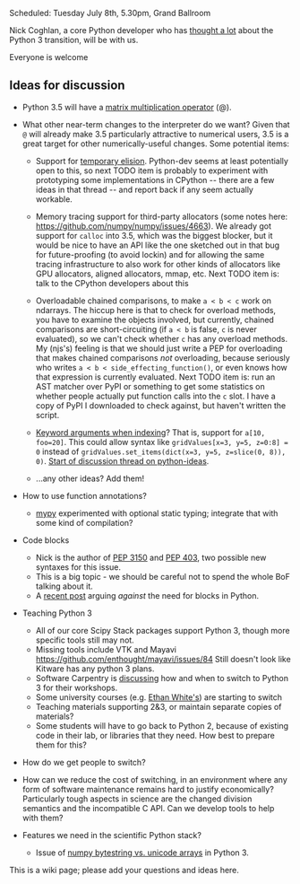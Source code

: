 Scheduled: Tuesday July 8th, 5.30pm, Grand Ballroom

Nick Coghlan, a core Python developer who has [thought a lot](http://python-notes.curiousefficiency.org/en/latest/python3/) about the Python 3 transition, will be with us.

Everyone is welcome

## Ideas for discussion

- Python 3.5 will have a [matrix multiplication operator](http://legacy.python.org/dev/peps/pep-0465/) (@).
- What other near-term changes to the interpreter do we want? Given that `@` will already make 3.5 particularly attractive to numerical users, 3.5 is a great target for other numerically-useful changes. Some potential items:
  - Support for [temporary elision](http://thread.gmane.org/gmane.comp.python.devel/148001/focus=148132). Python-dev seems at least potentially open to this, so next TODO item is probably to experiment with prototyping some implementations in CPython -- there are a few ideas in that thread -- and report back if any seem actually workable.
  - Memory tracing support for third-party allocators (some notes here: https://github.com/numpy/numpy/issues/4663). We already got support for `calloc` into 3.5, which was the biggest blocker, but it would be nice to have an API like the one sketched out in that bug for future-proofing (to avoid lockin) and for allowing the same tracing infrastructure to also work for other kinds of allocators like GPU allocators, aligned allocators, mmap, etc. Next TODO item is: talk to the CPython developers about this
  - Overloadable chained comparisons, to make `a < b < c` work on ndarrays. The hiccup here is that to check for overload methods, you have to examine the objects involved, but currently, chained comparisons are short-circuiting (if `a < b` is false, `c` is never evaluated), so we can't check whether `c` has any overload methods. My (njs's) feeling is that we should just write a PEP for overloading that makes chained comparisons *not* overloading, because seriously who writes `a < b < side_effecting_function()`, or even knows how that expression is currently evaluated. Next TODO item is: run an AST matcher over PyPI or something to get some statistics on whether people actually put function calls into the `c` slot. I have a copy of PyPI I downloaded to check against, but haven't written the script.

  - [Keyword arguments when indexing](https://github.com/stefanoborini/pep-keyword/blob/master/PEP-XXX.txt)? That is, support for `a[10, foo=20]`. This could allow syntax like `gridValues[x=3, y=5, z=0:8] = 0` instead of `gridValues.set_items(dict(x=3, y=5, z=slice(0, 8)), 0)`. [Start of discussion thread on python-ideas](https://mail.python.org/pipermail/python-ideas/2014-July/028250.html).

  - ...any other ideas? Add them!


- How to use function annotations?
  - [mypy](http://www.mypy-lang.org/) experimented with optional static typing; integrate that with some kind of compilation?
- Code blocks
  - Nick is the author of [PEP 3150](http://legacy.python.org/dev/peps/pep-3150/) and [PEP 403](http://legacy.python.org/dev/peps/pep-0403/), two possible new syntaxes for this issue.
  - This is a big topic - we should be careful not to spend the whole BoF talking about it.
  - A [recent post](http://stupidpythonideas.blogspot.com/2014/06/why-python-or-any-decent-language.html) arguing *against* the need for blocks in Python.
- Teaching Python 3
  - All of our core Scipy Stack packages support Python 3, though more specific tools still may not.
  - Missing tools include VTK and Mayavi https://github.com/enthought/mayavi/issues/84 Still doesn't look like Kitware has any python 3 plans.  
  - Software Carpentry is [discussing](https://github.com/swcarpentry/bc/issues/107) how and when to switch to Python 3 for their workshops.
  - Some university courses (e.g. [Ethan White's](http://programmingforbiologists.org/)) are starting to switch
  - Teaching materials supporting 2&3, or maintain separate copies of materials?
  - Some students will have to go back to Python 2, because of existing code in their lab, or libraries that they need. How best to prepare them for this?
- How do we get people to switch?
- How can we reduce the cost of switching, in an environment where any form of software maintenance remains hard to justify economically? Particularly tough aspects in science are the changed division semantics and the incompatible C API. Can we develop tools to help with them?
- Features we need in the scientific Python stack?
  - Issue of [numpy bytestring vs. unicode arrays](http://mail.scipy.org/pipermail/numpy-discussion/2014-January/068622.html) in Python 3.

This is a wiki page; please add your questions and ideas here.